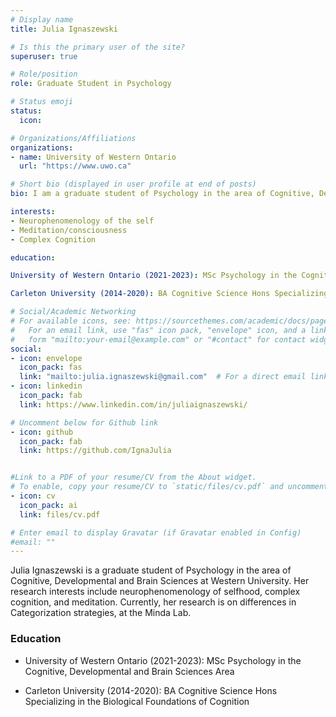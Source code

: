 ```yaml
---
# Display name
title: Julia Ignaszewski 

# Is this the primary user of the site?
superuser: true

# Role/position
role: Graduate Student in Psychology 

# Status emoji
status:
  icon: 

# Organizations/Affiliations
organizations:
- name: University of Western Ontario
  url: "https://www.uwo.ca"

# Short bio (displayed in user profile at end of posts)
bio: I am a graduate student of Psychology in the area of Cognitive, Developmental and Brain Sciences at Western University. My research interests include neurophenomenology of selfhood, complex cognition, and meditation. Currently, my research is on differences in Categorization strategies. 

interests:
- Neurophenomenology of the self
- Meditation/consciousness
- Complex Cognition

education:

University of Western Ontario (2021-2023): MSc Psychology in the Cognitive, Developmental and Brain Sciences Area

Carleton University (2014-2020): BA Cognitive Science Hons Specializing in the Biological Foundations of Cognition

# Social/Academic Networking
# For available icons, see: https://sourcethemes.com/academic/docs/page-builder/#icons
#   For an email link, use "fas" icon pack, "envelope" icon, and a link in the
#   form "mailto:your-email@example.com" or "#contact" for contact widget.
social:
- icon: envelope
  icon_pack: fas
  link: "mailto:julia.ignaszewski@gmail.com"  # For a direct email link, use "mailto:test@example.org".
- icon: linkedin
  icon_pack: fab
  link: https://www.linkedin.com/in/juliaignaszewski/

# Uncomment below for Github link
- icon: github
  icon_pack: fab
  link: https://github.com/IgnaJulia


#Link to a PDF of your resume/CV from the About widget.
# To enable, copy your resume/CV to `static/files/cv.pdf` and uncomment the lines below.
- icon: cv
  icon_pack: ai
  link: files/cv.pdf

# Enter email to display Gravatar (if Gravatar enabled in Config)
#email: ""
---
```


Julia Ignaszewski is a graduate student of Psychology in the area of Cognitive, Developmental and Brain Sciences at Western University. Her research interests include neurophenomenology of selfhood, complex cognition, and meditation. Currently, her research is on differences in Categorization strategies, at the Minda Lab. 

### Education

- University of Western Ontario (2021-2023): MSc Psychology in the Cognitive, Developmental and Brain Sciences Area

- Carleton University (2014-2020): BA Cognitive Science Hons Specializing in the Biological Foundations of Cognition